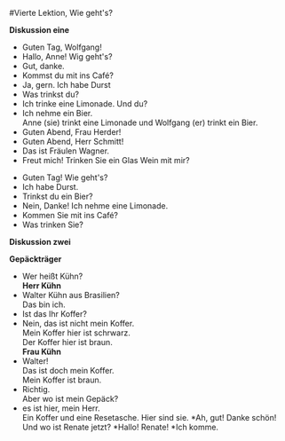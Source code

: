 #Vierte Lektion, Wie geht's?

**Diskussion eine**

- Guten Tag, Wolfgang!
- Hallo, Anne! Wig geht's?
- Gut, danke.
- Kommst du mit ins Café?
- Ja, gern. Ich habe Durst
- Was trinkst du?
- Ich trinke eine Limonade. Und du?
- Ich nehme ein Bier.  
Anne (sie) trinkt eine Limonade und Wolfgang (er) trinkt ein Bier.
- Guten Abend, Frau Herder!
- Guten Abend, Herr Schmitt!
- Das ist Fräulen Wagner.
- Freut mich! Trinken Sie ein Glas Wein mit mir?

* Guten Tag! Wie geht's?
* Ich habe Durst.
* Trinkst du ein Bier?
* Nein, Danke! Ich nehme eine Limonade.
* Kommen Sie mit ins Café?
* Was trinken Sie?


**Diskussion zwei**

**Gepäckträger**
* Wer heißt Kühn?  
**Herr Kühn**
* Walter Kühn aus Brasilien?  
Das bin ich.
* Ist das Ihr Koffer?
* Nein, das ist nicht mein Koffer.  
Mein Koffer hier ist schrwarz.  
Der Koffer hier ist braun.  
**Frau Kühn**
* Walter!  
Das ist doch mein Koffer.  
Mein Koffer ist braun.
* Richtig.  
Aber wo ist mein Gepäck?
* es ist hier, mein Herr.  
Ein Koffer und eine Resetasche.
Hier sind sie.
*Ah, gut! Danke schön!  
Und wo ist Renate jetzt?
*Hallo! Renate!
*Ich komme.